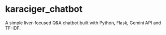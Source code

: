 # karaciger_chatbot
A simple liver-focused Q&amp;A chatbot built with Python, Flask, Gemini API and TF-IDF.
